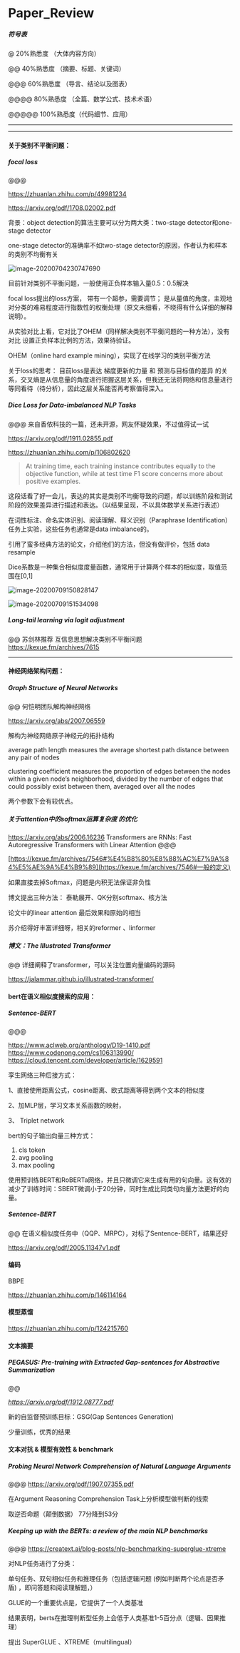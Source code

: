 # Paper_Review

##### 符号表

@ 	20%熟悉度 （大体内容方向）

@@ 	  40%熟悉度 （摘要、标题、关键词）

@@@		60%熟悉度 （导言、结论以及图表）

@@@@ 		80%熟悉度 （全篇、数学公式、技术术语）

@@@@@		100%熟悉度（代码细节、应用）

------







------

#### 关于类别不平衡问题：

##### focal loss

@@@

https://zhuanlan.zhihu.com/p/49981234

https://arxiv.org/pdf/1708.02002.pdf

背景：object detection的算法主要可以分为两大类：two-stage detector和one-stage detector

one-stage detector的准确率不如two-stage detector的原因，作者认为和样本的类别不均衡有关



![image-20200704230747690](C:\Users\Administrator\AppData\Roaming\Typora\typora-user-images\image-20200704230747690.png)

目前针对类别不平衡问题，一般使用正负样本输入量0.5：0.5解决

focal loss提出的loss方案， 带有一个超参，需要调节； 是从量值的角度，主观地对分类的难易程度进行指数性的权衡处理（原文未细看，不晓得有什么详细的解释说明）。

从实验对比上看，它对比了OHEM（同样解决类别不平衡问题的一种方法），没有对比 设置正负样本比例的方法，效果待验证。

OHEM（online hard example mining），实现了在线学习的类别平衡方法

关于loss的思考： 目前loss是表达  梯度更新的力量 和 预测与目标值的差异 的关系，交叉熵是从信息量的角度进行把握这层关系，但我还无法将网络和信息量进行等同看待（待分析），因此这层关系能否再考察值得深入。





##### Dice Loss for Data-imbalanced NLP Tasks

@@@       来自香侬科技的一篇，还未开源，网友怀疑效果，不过值得试一试

https://arxiv.org/pdf/1911.02855.pdf

https://zhuanlan.zhihu.com/p/106802620

> At training time, each training instance contributes equally to the objective function, while at test time F1 score concerns more about positive examples.

这段话看了好一会儿，表达的其实是类别不均衡导致的问题，却以训练阶段和测试阶段的效果差异进行描述和表达。（以结果呈现，不以具体数学关系进行表述）

在词性标注、命名实体识别、阅读理解、释义识别（Paraphrase Identification） 任务上实验，这些任务也通常是data imbalance的。

引用了蛮多经典方法的论文，介绍他们的方法，但没有做评价，包括  data resample

Dice系数是一种集合相似度度量函数，通常用于计算两个样本的相似度，取值范围在[0,1]

![image-20200709150828147](C:\Users\Administrator\AppData\Roaming\Typora\typora-user-images\image-20200709150828147.png)

![image-20200709151534098](C:\Users\Administrator\AppData\Roaming\Typora\typora-user-images\image-20200709151534098.png)





##### Long-tail learning via logit adjustment

@@  苏剑林推荐   互信息思想解决类别不平衡问题  https://kexue.fm/archives/7615







------

#### 神经网络架构问题：

##### Graph Structure of Neural Networks 

@@		何恺明团队解构神经网络

 https://arxiv.org/abs/2007.06559

解构为神经网络原子神经元的拓扑结构

 average path length measures the average shortest path distance between any pair of nodes

clustering coefficient measures the proportion of edges between the nodes within a given node’s neighborhood, divided by the number of edges that could possibly exist between them, averaged over all the nodes

两个参数下会有较优点。



##### 关于attention中的softmax运算复杂度 的优化

https://arxiv.org/abs/2006.16236  Transformers are RNNs: Fast Autoregressive Transformers with Linear Attention  @@@

[https://kexue.fm/archives/7546#%E4%B8%80%E8%88%AC%E7%9A%84%E5%AE%9A%E4%B9%89](https://kexue.fm/archives/7546#一般的定义)

如果直接去掉Softmax，问题是内积无法保证非负性

博文提出三种方法： 泰勒展开、QK分别softmax、核方法

论文中的linear attention 最后效果和原始的相当

苏介绍得好丰富详细呀，相关的reformer 、linformer



##### 博文：The Illustrated Transformer

@@   详细阐释了transformer，可以关注位置向量编码的源码

https://jalammar.github.io/illustrated-transformer/



#### bert在语义相似度搜索的应用：

##### Sentence-BERT

@@@  

https://www.aclweb.org/anthology/D19-1410.pdf   https://www.codenong.com/cs106313990/   https://cloud.tencent.com/developer/article/1629591

孪生网络三种后接方式：

1、直接使用距离公式，cosine距离、欧式距离等得到两个文本的相似度

2、加MLP层，学习文本关系函数的映射，

3、 Triplet network

bert的句子输出向量三种方式：

1. cls token
2. avg pooling 
3. max pooling

使用预训练BERT和RoBERTa网络，并且只微调它来生成有用的句向量。这有效的减少了训练时间：SBERT微调小于20分钟，同时生成比同类句向量方法更好的向量。





##### Sentence-BERT

@@ 在语义相似度任务中（QQP、MRPC），对标了Sentence-BERT，结果还好

https://arxiv.org/pdf/2005.11347v1.pdf







#### 编码

BBPE

https://zhuanlan.zhihu.com/p/146114164



#### 模型蒸馏

https://zhuanlan.zhihu.com/p/124215760

 

#### 文本摘要

##### PEGASUS: Pre-training with Extracted Gap-sentences for Abstractive Summarization

@@

*https://arxiv.org/pdf/1912.08777.pdf*

新的自监督预训练目标：GSG(Gap Sentences Generation)

少量训练，优秀的结果





#### 文本对抗 & 模型有效性 & benchmark

##### Probing Neural Network Comprehension of Natural Language Arguments

@@@  https://arxiv.org/pdf/1907.07355.pdf

在Argument Reasoning Comprehension Task上分析模型做判断的线索

取逆否命题（颠倒数据） 77分降到53分



##### Keeping up with the BERTs: a review of the main NLP benchmarks

@@@   https://creatext.ai/blog-posts/nlp-benchmarking-superglue-xtreme

对NLP任务进行了分类：

单句任务、双句相似任务和推理任务（包括逻辑问题 (例如判断两个论点是否矛盾) ，即问答题和阅读理解题，）

GLUE的一个重要优点是，它提供了一个人类基准

结果表明，berts在推理判断型任务上会低于人类基准1-5百分点（逻辑、因果推理）

提出 SuperGLUE 、XTREME（multilingual）